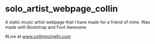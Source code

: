# solo_artist_webpage_collin
A static music artist webpage that I have made for a friend of mine.
Was made with Bootstrap and Font Awesome

#Live at www.collinmcinelly.com
